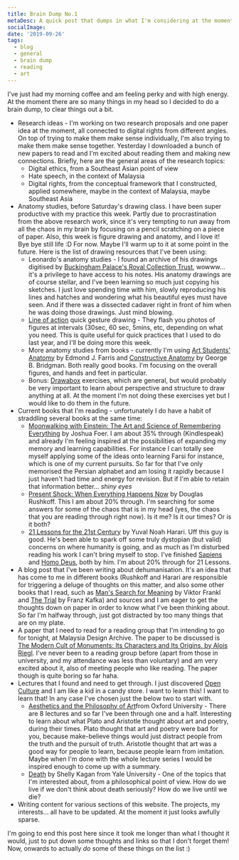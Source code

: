 ```yaml
---
title: Brain Dump No.1
metaDesc: A quick post that dumps in what I'm considering at the moment
socialImage: 
date: '2019-09-26'
tags:
  - blog
  - general
  - brain dump
  - reading
  - art
---
```

 
I've just had my morning coffee and am feeling perky and with high energy. At the moment there are so many things in my head so I decided to do a brain dump, to clear things out a bit. 

- Research ideas - I'm working on two research proposals and one paper idea at the moment, all connected to digital rights from different angles. On top of trying to make them make sense individually, I'm also trying to make them make sense together. Yesterday I downloaded a bunch of new papers to read and I'm excited about reading them and making new connections. Briefly, here are the general areas of the research topics:   
	- Digital ethics, from a Southeast Asian point of view 
	- Hate speech, in the context of Malaysia
	- Digital rights, from the conceptual framework that I constructed, applied somewhere, maybe in the context of Malaysia, maybe Southeast Asia
- Anatomy studies, before Saturday's drawing class. I have been super productive with my practice this week. Partly due to procrastination from the above research work, since it's very tempting to run away from all the chaos in my brain by focusing on a pencil scratching on a piece of paper. Also, this week is figure drawing and anatomy, and I love it! Bye bye still life :D For now. Maybe I'll warm up to it at some point in the future. Here is the list of drawing resources that I've been using: 
	- Leonardo's anatomy studies - I found an archive of his drawings digitised by [Buckingham Palace's Royal Collection Trust](https://www.rct.uk/collection/search#/page/1), wowww... it's a privilege to have access to his notes. His anatomy drawings are of course stellar, and I've been learning so much just copying his sketches. I just love spending time with him, slowly reproducing his lines and hatches and wondering what his beautiful eyes must have seen. And if there was a dissected cadaver right in front of him when he was doing those drawings. Just mind blowing. 
	- [Line of action](https://line-of-action.com/) quick gesture drawing - They flash you photos of figures at intervals (30sec, 60 sec, 5mins, etc, depending on what you need. This is quite useful for quick practices that I used to do last year, and I'll be doing more this week. 
	- More anatomy studies from books - currently I'm using [Art Students' Anatomy](https://www.goodreads.com/book/show/7077337-art-students-anatomy) by Edmond J. Farris and  [Constructive Anatomy](https://www.goodreads.com/book/show/477054.Constructive_Anatomy?from_search=true) by George B. Bridgman. Both really good books. I'm focusing on the overall figures, and hands and feet in particular. 
	- Bonus: [Drawabox](https://drawabox.com/) exercises, which are general, but would probably be very important to learn about perspective and structure to draw anything at all. At the moment I'm not doing these exercises yet but I would like to do them in the future. 
- Current books that I'm reading - unfortunately I do have a habit of straddling several books at the same time: 
	- [Moonwalking with Einstein: The Art and Science of Remembering Everything](https://www.goodreads.com/book/show/6346975-moonwalking-with-einstein?ac=1&from_search=true) by Joshua Foer. I am about 35% through (Kindlespeak) and already I'm feeling inspired at the possibilities of expanding my memory and learning capabilities. For instance I can totally see myself applying some of the ideas onto learning Farsi for instance, which is one of my current pursuits. So far for that I've only memorised the Persian alphabet and am losing it rapidly because I just haven't had time and energy for revision. But if I'm able to retain that information better... *shiny eyes* 
	- [Present Shock: When Everything Happens Now](https://www.goodreads.com/book/show/15811513-present-shock?ac=1&from_search=true) by Douglas Rushkoff. This I am about 20% through. I'm searching for some answers for some of the chaos that is in my head (yes, the chaos that you are reading through right now). Is it me? Is it our times? Or is it both? 
	-  [21 Lessons for the 21st Century](https://www.goodreads.com/book/show/38820046-21-lessons-for-the-21st-century?ac=1&from_search=true) by Yuval Noah Harari. Uff this guy is good. He's been able to spark off some truly dystopian (but valid) concerns on where humanity is going, and as much as I'm disturbed reading his work I can't bring myself to stop. I've finished [Sapiens](https://www.goodreads.com/book/show/23692271-sapiens?ac=1&from_search=true) and [Homo Deus](https://www.goodreads.com/book/show/31138556-homo-deus?from_search=true), both by him. I'm about 20% through for 21 Lessons. 
- A blog post that I've been writing about dehumanisation. It's an idea that has come to me in different books (Rushkoff and Harari are responsible for triggering a deluge of thoughts on this matter, and also some other books that I read, such as [Man's Search for Meaning](https://www.goodreads.com/book/show/4069.Man_s_Search_for_Meaning?ac=1&from_search=true) by Viktor Frankl and [The Trial](https://www.goodreads.com/book/show/17690.The_Trial?ac=1&from_search=true) by Franz Kafka) and sources and I am eager to get the thoughts down on paper in order to know what I've been thinking about. So far I'm halfway through, just got distracted by too many things that are on my plate.  
- A paper that I need to read for a reading group that I'm intending to go for tonight, at Malaysia Design Archive. The paper to be discussed is [The Modern Cult of Monuments: Its Characters and Its Origins, by Alois Riegl](https://www.instagram.com/p/B2lXxS_pJD4/). I've never been to a reading group before (apart from those in university, and my attendance was less than voluntary) and am very excited about it, also of meeting people who like reading. The paper though is quite boring so far haha. 
- Lectures that I found and need to get through. I just discovered [Open Culture](http://www.openculture.com/freeonlinecourses) and I am like a kid in a candy store. I want to learn this! I want to learn that! In any case I've chosen just the below two to start with.  
	- [Aesthetics and the Philosophy of Art](http://itunes.apple.com/WebObjects/MZStore.woa/wa/viewPodcast?id=426430244&uo=8&at=10lqkA&uo=8&at=10lqkA)from Oxford University - There are 8 lectures and so far I've been through one and a half. Interesting to learn about what Plato and Aristotle thought about art and poetry, during their times. Plato thought that art and poetry were bad for you, because make-believe things would just distract people from the truth and the pursuit of truth. Aristotle thought that art was a good way for people to learn, because people learn from imitation. Maybe when I'm done with the whole lecture series I would be inspired enough to come up with a summary. 
	- [Death](https://www.youtube.com/playlist?list=PLEA18FAF1AD9047B0) by Shelly Kagan from Yale University - One of the topics that I'm interested about, from a philosophical point of view. How do we live if we don't think about death seriously? How do we live until we die?  
- Writing content for various sections of this website. The projects, my interests... all have to be updated. At the moment it just looks awfully sparse. 

I'm going to end this post here since it took me longer than what I thought it would, just to put down some thoughts and links so that I don't forget them! Now, onwards to actually *do* some of these things on the list :)